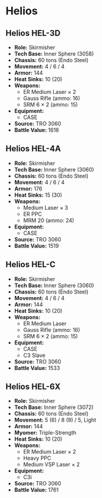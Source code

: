 # Helios
## Helios HEL-3D
- **Role:** Skirmisher
- **Tech Base:** Inner Sphere (3058)
- **Chassis:** 60 tons (Endo Steel)
- **Movement:** 4 / 6 / 4
- **Armor:** 144
- **Heat Sinks:** 10 (20)
- **Weapons:**
  - ER Medium Laser × 2
  - Gauss Rifle (ammo: 16)
  - SRM 6 × 2 (ammo: 15)
- **Equipment:**
  - CASE
- **Source:** TRO 3060
- **Battle Value:** 1618

## Helios HEL-4A
- **Role:** Skirmisher
- **Tech Base:** Inner Sphere (3060)
- **Chassis:** 60 tons (Endo Steel)
- **Movement:** 4 / 6 / 4
- **Armor:** 176
- **Heat Sinks:** 15 (30)
- **Weapons:**
  - Medium Laser × 3
  - ER PPC
  - MRM 20 (ammo: 24)
- **Equipment:**
  - CASE
- **Source:** TRO 3060
- **Battle Value:** 1519

## Helios HEL-C
- **Role:** Skirmisher
- **Tech Base:** Inner Sphere (3060)
- **Chassis:** 60 tons (Endo Steel)
- **Movement:** 4 / 6 / 4
- **Armor:** 144
- **Heat Sinks:** 10 (20)
- **Weapons:**
  - ER Medium Laser
  - Gauss Rifle (ammo: 16)
  - SRM 6 × 2 (ammo: 15)
- **Equipment:**
  - CASE
  - C3 Slave
- **Source:** TRO 3060
- **Battle Value:** 1533

## Helios HEL-6X
- **Role:** Skirmisher
- **Tech Base:** Inner Sphere (3072)
- **Chassis:** 60 tons (Endo Steel)
- **Movement:** 5 (6) / 8 (9) / 5, Light
- **Armor:** 144
- **Myomer:** Triple-Strength
- **Heat Sinks:** 10 (20)
- **Weapons:**
  - ER Medium Laser × 2
  - Heavy PPC
  - Medium VSP Laser × 2
- **Equipment:**
  - C3i
- **Source:** TRO 3060
- **Battle Value:** 1761

